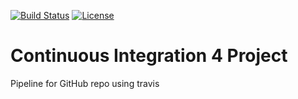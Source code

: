 [![Build Status](https://travis-ci.com/wilalves/ContinuousIntegration4Project.svg?branch=wra-dev)](https://travis-ci.com/github/wilalves/ContinuousIntegration4Project)
[![License](https://img.shields.io/badge/license-Apache-blue)](https://opensource.org/licenses/Apache-2.0)


# Continuous Integration 4 Project
Pipeline for GitHub repo using travis
